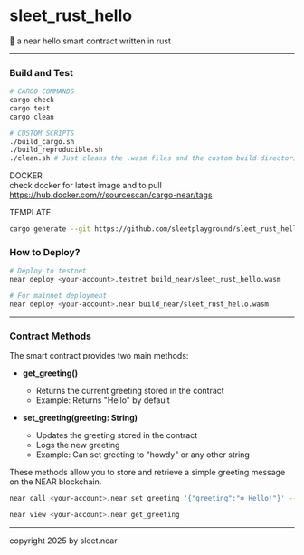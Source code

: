 # sleet_rust_hello

🦀 a near hello smart contract written in rust


---

### Build and Test

```bash
# CARGO COMMANDS
cargo check
cargo test
cargo clean

# CUSTOM SCRIPTS
./build_cargo.sh
./build_reproducible.sh
./clean.sh # Just cleans the .wasm files and the custom build directories
```

DOCKER
<br/>
check docker for latest image and to pull
<br/>
https://hub.docker.com/r/sourcescan/cargo-near/tags

TEMPLATE
```sh
cargo generate --git https://github.com/sleetplayground/sleet_rust_hello --name <new-project-name>
```


###  How to Deploy?

```bash
# Deploy to testnet
near deploy <your-account>.testnet build_near/sleet_rust_hello.wasm

# For mainnet deployment
near deploy <your-account>.near build_near/sleet_rust_hello.wasm
```

---


### Contract Methods

The smart contract provides two main methods:

- **get_greeting()**
  - Returns the current greeting stored in the contract
  - Example: Returns "Hello" by default

- **set_greeting(greeting: String)**
  - Updates the greeting stored in the contract
  - Logs the new greeting
  - Example: Can set greeting to "howdy" or any other string

These methods allow you to store and retrieve a simple greeting message on the NEAR blockchain.

```sh
near call <your-account>.near set_greeting '{"greeting":"❄️ Hello!"}' --accountId <your-account>.near

near view <your-account>.near get_greeting
```




---

copyright 2025 by sleet.near
